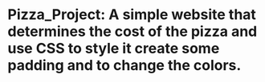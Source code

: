 # Pizza_Project: A simple website that determines the cost of the pizza and use CSS to style it create some padding and to change the colors.
